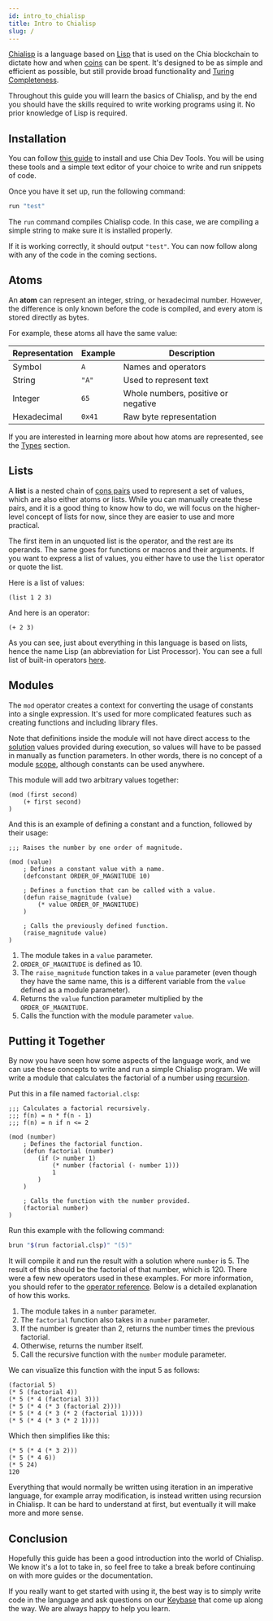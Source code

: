 ```yaml
---
id: intro_to_chialisp
title: Intro to Chialisp
slug: /
---
```


[Chialisp](https://chialisp.com) is a language based on [Lisp](<https://en.wikipedia.org/wiki/Lisp_(programming_language)>) that is used on the Chia blockchain to dictate how and when [coins](https://docs.chia.net/docs/01introduction/chia-system-overview#coins-and-transactions) can be spent. It's designed to be as simple and efficient as possible, but still provide broad functionality and [Turing Completeness](https://en.wikipedia.org/wiki/Turing_completeness).

Throughout this guide you will learn the basics of Chialisp, and by the end you should have the skills required to write working programs using it. No prior knowledge of Lisp is required.

## Installation

You can follow [this guide](https://github.com/Chia-Network/chia-dev-tools/#install) to install and use Chia Dev Tools. You will be using these tools and a simple text editor of your choice to write and run snippets of code.

Once you have it set up, run the following command:

```bash
run "test"
```

The `run` command compiles Chialisp code. In this case, we are compiling a simple string to make sure it is installed properly.

If it is working correctly, it should output `"test"`. You can now follow along with any of the code in the coming sections.

## Atoms

An **atom** can represent an integer, string, or hexadecimal number. However, the difference is only known before the code is compiled, and every atom is stored directly as bytes.

For example, these atoms all have the same value:

| Representation | Example | Description                         |
| -------------- | ------- | ----------------------------------- |
| Symbol         | `A`     | Names and operators                 |
| String         | `"A"`   | Used to represent text              |
| Integer        | `65`    | Whole numbers, positive or negative |
| Hexadecimal    | `0x41`  | Raw byte representation             |

If you are interested in learning more about how atoms are represented, see the [Types](https://chialisp.com/docs/ref/clvm#types) section.

## Lists

A **list** is a nested chain of [cons pairs](https://en.wikipedia.org/wiki/Cons) used to represent a set of values, which are also either atoms or lists. While you can manually create these pairs, and it is a good thing to know how to do, we will focus on the higher-level concept of lists for now, since they are easier to use and more practical.

The first item in an unquoted list is the operator, and the rest are its operands. The same goes for functions or macros and their arguments. If you want to express a list of values, you either have to use the `list` operator or quote the list.

Here is a list of values:

```chialisp
(list 1 2 3)
```

And here is an operator:

```chialisp
(+ 2 3)
```

As you can see, just about everything in this language is based on lists, hence the name Lisp (an abbreviation for List Processor). You can see a full list of built-in operators [here](https://chialisp.com/docs/ref/clvm#the-built-in-opcodes).

## Modules

The `mod` operator creates a context for converting the usage of constants into a single expression. It's used for more complicated features such as creating functions and including library files.

Note that definitions inside the module will not have direct access to the [solution](/docs/glossary#solution) values provided during execution, so values will have to be passed in manually as function parameters. In other words, there is no concept of a module [scope](<https://en.wikipedia.org/wiki/Scope_(computer_science)>), although constants can be used anywhere.

This module will add two arbitrary values together:

```chialisp
(mod (first second)
    (+ first second)
)
```

And this is an example of defining a constant and a function, followed by their usage:

```chialisp
;;; Raises the number by one order of magnitude.

(mod (value)
    ; Defines a constant value with a name.
    (defconstant ORDER_OF_MAGNITUDE 10)

    ; Defines a function that can be called with a value.
    (defun raise_magnitude (value)
        (* value ORDER_OF_MAGNITUDE)
    )

    ; Calls the previously defined function.
    (raise_magnitude value)
)
```

1. The module takes in a `value` parameter.
2. `ORDER_OF_MAGNITUDE` is defined as 10.
3. The `raise_magnitude` function takes in a `value` parameter (even though they have the same name, this is a different variable from the `value` defined as a module parameter).
4. Returns the `value` function parameter multiplied by the `ORDER_OF_MAGNITUDE`.
5. Calls the function with the module parameter `value`.

## Putting it Together

By now you have seen how some aspects of the language work, and we can use these concepts to write and run a simple Chialisp program. We will write a module that calculates the factorial of a number using [recursion](https://en.wikipedia.org/wiki/Recursion).

Put this in a file named `factorial.clsp`:

```chialisp
;;; Calculates a factorial recursively.
;;; f(n) = n * f(n - 1)
;;; f(n) = n if n <= 2

(mod (number)
    ; Defines the factorial function.
    (defun factorial (number)
        (if (> number 1)
            (* number (factorial (- number 1)))
            1
        )
    )

    ; Calls the function with the number provided.
    (factorial number)
)
```

Run this example with the following command:

```bash
brun "$(run factorial.clsp)" "(5)"
```

It will compile it and run the result with a solution where `number` is 5. The result of this should be the factorial of that number, which is 120. There were a few new operators used in these examples. For more information, you should refer to the [operator reference](https://chialisp.com/docs/ref/clvm#the-built-in-opcodes). Below is a detailed explanation of how this works.

1. The module takes in a `number` parameter.
2. The `factorial` function also takes in a `number` parameter.
3. If the number is greater than 2, returns the number times the previous factorial.
4. Otherwise, returns the number itself.
5. Call the recursive function with the `number` module parameter.

We can visualize this function with the input 5 as follows:

```chialisp
(factorial 5)
(* 5 (factorial 4))
(* 5 (* 4 (factorial 3)))
(* 5 (* 4 (* 3 (factorial 2))))
(* 5 (* 4 (* 3 (* 2 (factorial 1)))))
(* 5 (* 4 (* 3 (* 2 1))))
```

Which then simplifies like this:

```chialisp
(* 5 (* 4 (* 3 2)))
(* 5 (* 4 6))
(* 5 24)
120
```

Everything that would normally be written using iteration in an imperative language, for example array modification, is instead written using recursion in Chialisp. It can be hard to understand at first, but eventually it will make more and more sense.

## Conclusion

Hopefully this guide has been a good introduction into the world of Chialisp. We know it's a lot to take in, so feel free to take a break before continuing on with more guides or the documentation.

If you really want to get started with using it, the best way is to simply write code in the language and ask questions on our [Keybase](https://keybase.io/team/chia_network.public) that come up along the way. We are always happy to help you learn.
